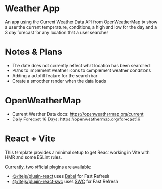 # Weather App
An app using the Current Weather Data API from OpenWeatherMap to show a user the current temperature, conditions, a high and low for the day and a 3 day forecast for any location that a user searches

# Notes & Plans
- The date does not currently reflect what location has been searched
- Plans to implement weather icons to complement weather conditions
- Adding a autofill feature for the search bar
- Create a smoother render when the data loads

# OpenWeatherMap
- Current Weather Data docs: https://openweathermap.org/current
- Daily Forecast 16 Days: https://openweathermap.org/forecast16


# React + Vite
This template provides a minimal setup to get React working in Vite with HMR and some ESLint rules.

Currently, two official plugins are available:

- [@vitejs/plugin-react](https://github.com/vitejs/vite-plugin-react/blob/main/packages/plugin-react/README.md) uses [Babel](https://babeljs.io/) for Fast Refresh
- [@vitejs/plugin-react-swc](https://github.com/vitejs/vite-plugin-react-swc) uses [SWC](https://swc.rs/) for Fast Refresh
